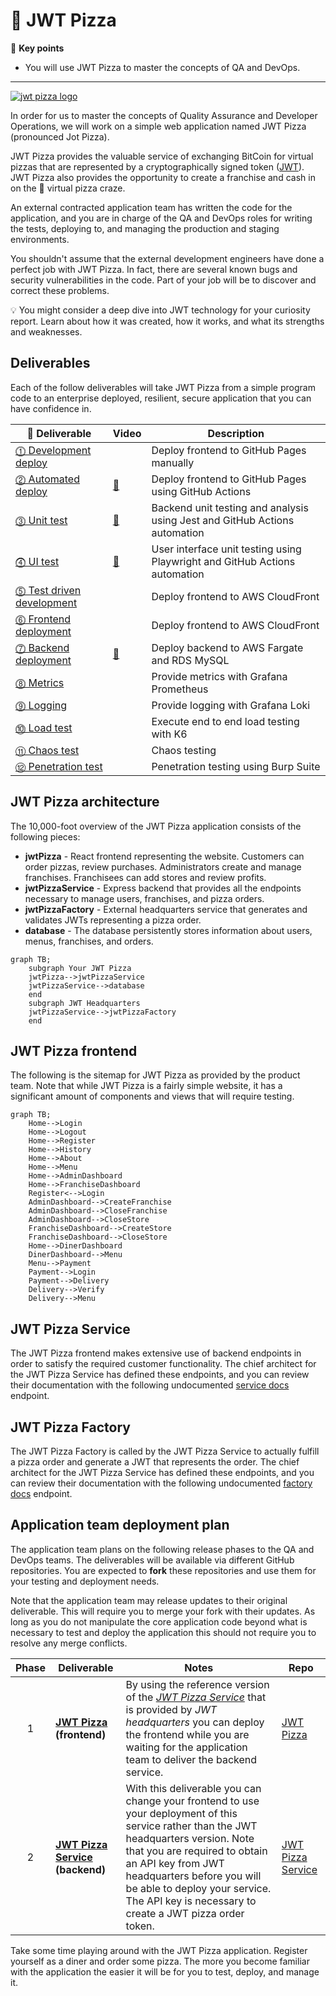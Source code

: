 # 🍕 JWT Pizza

🔑 **Key points**

- You will use JWT Pizza to master the concepts of QA and DevOps.

---

[![jwt pizza logo](jwt-pizza-logo.png)](https://pizza.cs329.click)

In order for us to master the concepts of Quality Assurance and Developer Operations, we will work on a simple web application named JWT Pizza (pronounced Jot Pizza).

JWT Pizza provides the valuable service of exchanging BitCoin for virtual pizzas that are represented by a cryptographically signed token ([JWT](https://jwt.io/introduction)). JWT Pizza also provides the opportunity to create a franchise and cash in on the 🍕 virtual pizza craze.

An external contracted application team has written the code for the application, and you are in charge of the QA and DevOps roles for writing the tests, deploying to, and managing the production and staging environments.

You shouldn't assume that the external development engineers have done a perfect job with JWT Pizza. In fact, there are several known bugs and security vulnerabilities in the code. Part of your job will be to discover and correct these problems.

💡 You might consider a deep dive into JWT technology for your curiosity report. Learn about how it was created, how it works, and what its strengths and weaknesses.

## Deliverables

Each of the follow deliverables will take JWT Pizza from a simple program code to an enterprise deployed, resilient, secure application that you can have confidence in.

| 🍕 Deliverable                                                                               | Video                              | Description                                                                |
| -------------------------------------------------------------------------------------------- | ---------------------------------- | -------------------------------------------------------------------------- |
| [⓵ Development deploy](../deliverable1DevelopmentDeploy/deliverable1DevelopmentDeploy.md)    |                                    | Deploy frontend to GitHub Pages manually                                   |
| [⓶ Automated deploy](../deliverable2AutomatedDeploy/deliverable2AutomatedDeploy.md)          | [🎥](https://youtu.be/MID8dL4gppE) | Deploy frontend to GitHub Pages using GitHub Actions                       |
| [⓷ Unit test](../deliverable3UnitTesting/deliverable3UnitTesting.md)                         | [🎥](https://youtu.be/PKiRH2ZKZeM) | Backend unit testing and analysis using Jest and GitHub Actions automation |
| [⓸ UI test](../deliverable4UiTesting/deliverable4UiTesting.md)                               | [🎥](https://youtu.be/qvf1kaT_wr0) | User interface unit testing using Playwright and GitHub Actions automation |
| [⓹ Test driven development](../deliverable5Tdd/deliverable5Tdd.md)                           |                                    | Deploy frontend to AWS CloudFront                                          |
| [⓺ Frontend deployment](../deliverable6FrontendDeployment/deliverable6FrontendDeployment.md) |                                    | Deploy frontend to AWS CloudFront                                          |
| [⓻ Backend deployment](../deliverable7BackendDeployment/deliverable7BackendDeployment.md)    | [🎥](https://youtu.be/mhFmGVfFA8c) | Deploy backend to AWS Fargate and RDS MySQL                                |
| [⓼ Metrics](../deliverable8Metrics/deliverable8Metrics.md)                                   |                                    | Provide metrics with Grafana Prometheus                                    |
| [⓽ Logging](../deliverable9Logging/deliverable9Logging.md)                                   |                                    | Provide logging with Grafana Loki                                          |
| [⓾ Load test](../deliverable10LoadTesting/deliverable10LoadTesting.md)                       |                                    | Execute end to end load testing with K6                                    |
| [⑪ Chaos test](../deliverable11ChaosTesting/deliverable11ChaosTesting.md)                    |                                    | Chaos testing                                                              |
| [⑫ Penetration test](../deliverable12PenetrationTesting/deliverable12PenetrationTesting.md)  |                                    | Penetration testing using Burp Suite                                       |

## JWT Pizza architecture

The 10,000-foot overview of the JWT Pizza application consists of the following pieces:

- **jwtPizza** - React frontend representing the website. Customers can order pizzas, review purchases. Administrators create and manage franchises. Franchisees can add stores and review profits.
- **jwtPizzaService** - Express backend that provides all the endpoints necessary to manage users, franchises, and pizza orders.
- **jwtPizzaFactory** - External headquarters service that generates and validates JWTs representing a pizza order.
- **database** - The database persistently stores information about users, menus, franchises, and orders.

```mermaid
graph TB;
    subgraph Your JWT Pizza
    jwtPizza-->jwtPizzaService
    jwtPizzaService-->database
    end
    subgraph JWT Headquarters
    jwtPizzaService-->jwtPizzaFactory
    end
```

## JWT Pizza frontend

The following is the sitemap for JWT Pizza as provided by the product team. Note that while JWT Pizza is a fairly simple website, it has a significant amount of components and views that will require testing.

```mermaid
graph TB;
    Home-->Login
    Home-->Logout
    Home-->Register
    Home-->History
    Home-->About
    Home-->Menu
    Home-->AdminDashboard
    Home-->FranchiseDashboard
    Register<-->Login
    AdminDashboard-->CreateFranchise
    AdminDashboard-->CloseFranchise
    AdminDashboard-->CloseStore
    FranchiseDashboard-->CreateStore
    FranchiseDashboard-->CloseStore
    Home-->DinerDashboard
    DinerDashboard-->Menu
    Menu-->Payment
    Payment-->Login
    Payment-->Delivery
    Delivery-->Verify
    Delivery-->Menu
```

## JWT Pizza Service

The JWT Pizza frontend makes extensive use of backend endpoints in order to satisfy the required customer functionality. The chief architect for the JWT Pizza Service has defined these endpoints, and you can review their documentation with the following undocumented [service docs](https://pizza.cs329.click/docs/service) endpoint.

## JWT Pizza Factory

The JWT Pizza Factory is called by the JWT Pizza Service to actually fulfill a pizza order and generate a JWT that represents the order. The chief architect for the JWT Pizza Service has defined these endpoints, and you can review their documentation with the following undocumented [factory docs](https://pizza-factory.cs329.click/api/docs/factory) endpoint.

## Application team deployment plan

The application team plans on the following release phases to the QA and DevOps teams. The deliverables will be available via different GitHub repositories. You are expected to **fork** these repositories and use them for your testing and deployment needs.

Note that the application team may release updates to their original deliverable. This will require you to merge your fork with their updates. As long as you do not manipulate the core application code beyond what is necessary to test and deploy the application this should not require you to resolve any merge conflicts.

| Phase | Deliverable                                                          | Notes                                                                                                                                                                                                                                                                                                                 | Repo                                                                |
| :---: | -------------------------------------------------------------------- | --------------------------------------------------------------------------------------------------------------------------------------------------------------------------------------------------------------------------------------------------------------------------------------------------------------------- | ------------------------------------------------------------------- |
|   1   | **[JWT Pizza](https://pizza.cs329.click) (frontend)**                | By using the reference version of the [_JWT Pizza Service_](https://pizza-service.cs329.click) that is provided by _JWT headquarters_ you can deploy the frontend while you are waiting for the application team to deliver the backend service.                                                                      | [JWT Pizza](https://github.com/devops329/jwt-pizza)                 |
|   2   | **[JWT Pizza Service](https://pizza-service.cs329.click) (backend)** | With this deliverable you can change your frontend to use your deployment of this service rather than the JWT headquarters version. Note that you are required to obtain an API key from JWT headquarters before you will be able to deploy your service. The API key is necessary to create a JWT pizza order token. | [JWT Pizza Service](https://github.com/devops329/jwt-pizza-service) |

Take some time playing around with the JWT Pizza application. Register yourself as a diner and order some pizza. The more you become familiar with the application the easier it will be for you to test, deploy, and manage it.
